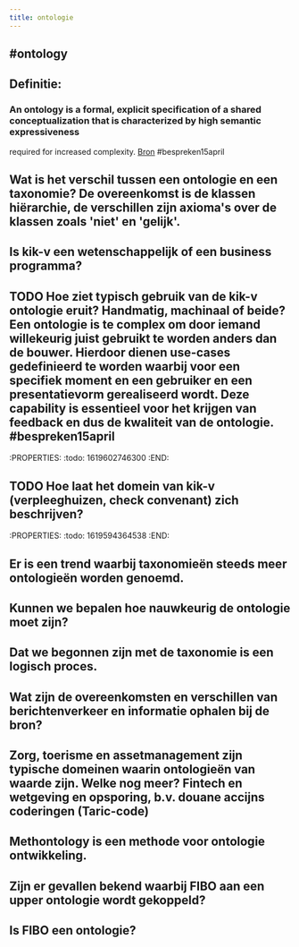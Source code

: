 ```yaml
---
title: ontologie
---
```


## #ontology
## Definitie:
### An ontology is a formal, explicit specification of a shared conceptualization that is characterized by high semantic expressiveness
required for increased complexity. [Bron](https://doi.org/10.1016/j.datak.2015.11.003) #bespreken15april
## Wat is het verschil tussen een ontologie en een taxonomie? De overeenkomst is de klassen hiërarchie, de verschillen zijn axioma's over de klassen zoals 'niet' en 'gelijk'.
## Is kik-v een wetenschappelijk of een business programma?
## TODO Hoe ziet typisch gebruik van de kik-v ontologie eruit? Handmatig, machinaal of beide? Een ontologie is te complex om door iemand willekeurig juist gebruikt te worden anders dan de bouwer. Hierdoor dienen use-cases gedefinieerd te worden waarbij voor een specifiek moment en een gebruiker en een presentatievorm gerealiseerd wordt. Deze capability is essentieel voor het krijgen van feedback en dus de kwaliteit van de ontologie. #bespreken15april
:PROPERTIES:
:todo: 1619602746300
:END:
## TODO Hoe laat het domein van kik-v (verpleeghuizen, check convenant) zich beschrijven?
:PROPERTIES:
:todo: 1619594364538
:END:
## Er is een trend waarbij taxonomieën steeds meer ontologieën worden genoemd.
## Kunnen we bepalen hoe nauwkeurig de ontologie moet zijn?
## Dat we begonnen zijn met de taxonomie is een logisch proces.
## Wat zijn de overeenkomsten en verschillen van berichtenverkeer en informatie ophalen bij de bron?
## Zorg, toerisme en assetmanagement zijn typische domeinen waarin ontologieën van waarde zijn. Welke nog meer? Fintech en wetgeving en opsporing, b.v. douane accijns coderingen (Taric-code)
## Methontology is een methode voor ontologie ontwikkeling.
## Zijn er gevallen bekend waarbij FIBO aan een upper ontologie wordt gekoppeld?
## Is FIBO een ontologie?

